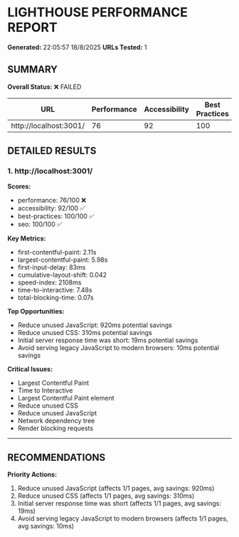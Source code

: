 # LIGHTHOUSE PERFORMANCE REPORT

**Generated:** 22:05:57 18/8/2025
**URLs Tested:** 1

## SUMMARY

**Overall Status:** ❌ FAILED

| URL | Performance | Accessibility | Best Practices | SEO | Status |
|-----|-------------|---------------|----------------|-----|--------|
| http://localhost:3001/ | 76 | 92 | 100 | 100 | ❌ |

## DETAILED RESULTS

### 1. http://localhost:3001/

**Scores:**
- performance: 76/100 ❌
- accessibility: 92/100 ✅
- best-practices: 100/100 ✅
- seo: 100/100 ✅

**Key Metrics:**
- first-contentful-paint: 2.11s
- largest-contentful-paint: 5.98s
- first-input-delay: 83ms
- cumulative-layout-shift: 0.042
- speed-index: 2108ms
- time-to-interactive: 7.48s
- total-blocking-time: 0.07s

**Top Opportunities:**
- Reduce unused JavaScript: 920ms potential savings
- Reduce unused CSS: 310ms potential savings
- Initial server response time was short: 19ms potential savings
- Avoid serving legacy JavaScript to modern browsers: 10ms potential savings

**Critical Issues:**
- Largest Contentful Paint
- Time to Interactive
- Largest Contentful Paint element
- Reduce unused CSS
- Reduce unused JavaScript
- Network dependency tree
- Render blocking requests

---

## RECOMMENDATIONS

**Priority Actions:**
1. Reduce unused JavaScript (affects 1/1 pages, avg savings: 920ms)
2. Reduce unused CSS (affects 1/1 pages, avg savings: 310ms)
3. Initial server response time was short (affects 1/1 pages, avg savings: 19ms)
4. Avoid serving legacy JavaScript to modern browsers (affects 1/1 pages, avg savings: 10ms)

